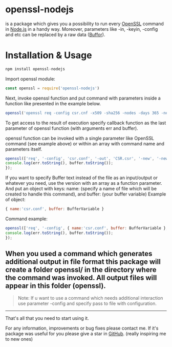 # openssl-nodejs

is a package which gives you a possibility to run every [OpenSSL](https://www.openssl.org/) command in [Node.js](https://nodejs.org/en/) in a handy way. Moreover, parameters like -in, -keyin, -config and etc can be replaced by a raw data ([Buffor](https://nodejs.org/dist/latest-v10.x/docs/api/buffer.html)).

# Installation &amp; Usage

```javascript
npm install openssl-nodejs
```

Import openssl module:
```javascript
const openssl = require('openssl-nodejs')
```

Next, invoke openssl function and put command with parameters inside a function like presented in the example below.
```javascript
openssl('openssl req -config csr.cnf -x509 -sha256 -nodes -days 365 -newkey rsa:2048 -keyout key.key -out certificate.crt')
```
To get access to the result of execution specify callback function as the last parameter of openssl function (with arguments err and buffer).

openssl function can be invoked with a single parameter like OpenSSL command (see example above) or within an array with command name and parameters itself.
```javascript
openssl(['req', '-config', 'csr.conf', '-out', 'CSR.csr', '-new', '-newkey', 'rsa:2048', '-nodes', '-keyout', 'privateKey.key', function (err, buffer) {
console.log(err.toString(), buffer.toString());
});
```

If you want to specify Buffer text instead of the file as an input/output or whatever you need, use the version with an array as a function parameter.
And put an object with keys: name: (specify a name of file which will be created to handle this command), and buffer: (your buffer variable)
Example of object:

```javascript
{ name:'csr.conf', buffer: BufferVariable }
```
Command example:
```javascript
openssl(['req', '-config', { name:'csr.conf', buffer: BufferVariable }, '-out', 'CSR.csr', '-new', '-newkey', 'rsa:2048', '-nodes', '-keyout', 'privateKey.key'], function (err, buffer) {
console.log(err.toString(), buffer.toString());
});
```

When you used a command which generates additional output in file format this package will create a folder openssl/ in the directory where the command was invoked. All output files will appear in this folder (openssl).
---
> Note: If u want to use a command which needs additional interaction use parameter -config and specify pass to file with configuration.
---
That's all that you need to start using it.

For any information, improvements or bug fixes please contact me.
If it's package was useful for you please give a star in [GitHub](https://github.com/codevibess). (really inspiring me to new ones)